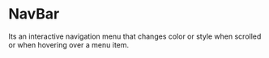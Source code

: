 # NavBar
Its an interactive navigation menu that changes color or style when scrolled or when hovering over a menu item.

